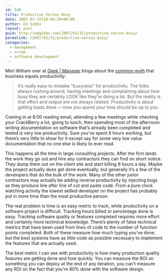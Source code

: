 ```yaml
---
id: 548
title: Productive Versus Busy
date: 2007-03-31T20:09:59+00:00
author: Ed Gibbs
layout: post
guid: http://edgibbs.com/2007/03/31/productive-versus-busy/
permalink: /2007/03/31/productive-versus-busy/
categories:
  - management
  - scrum
  - software development
---
```

Meri William over at [Geek | Manager](http://blog.geekmanager.co.uk/) blogs about the [common myth](http://blog.geekmanager.co.uk/2007/03/22/busy-productive/) that business equals productivity:

> It&rsquo;s really easy to mistake &ldquo;busyness&rdquo; for productivity. The folks always rushing around, having meetings and complaining about how busy they are certainly LOOK like they&rsquo;re doing a lot. But the reality is that effort and output are not always related. Productivity is about getting loads done &mdash; how you spend your time should be up to you.

Coming in at 8:00 reading email, attending a few meetings while checking your CrackBerry a lot, going to lunch, then spending most of the afternoon writing documentation on software that&#8217;s already been completed and tested is very low productivity. Sure you&#8217;ve spent 8 hours working, but there&#8217;s very little to show for it except say for some very low value documentation that no one else is likely to ever read.

This happens all the time in large consulting projects. After the firm lands the work they go out and hire any contractors they can find on short notice. They dump them out on the client site and start billing 8 hours a day. Maybe the project actually does get done eventually, but generally it&#8217;s a few of the developers that do the bulk of the work. Many of the other junior contractors may actually be adding reverse productivity by injecting bugs as they produce line after line of cut and paste code. From a pure clock watching activity the lowest skilled developer on the project has probably put in more time than the most productive person.

The real problem is time is an easy metric to track, while productivity on a software project is difficult. Tracking hours billed or percentage done is easy. Tracking software quality or features completed requires more effort and certainly more technical knowledge. There&#8217;s plenty of false technical metrics that have been used from lines of code to the number of function points completed. Both of these measure how much typing you&#8217;ve done, but the best systems have as little code as possible necessary to implement the features that are actually used.

The best metric I can see with productivity is how many production quality features are getting done and how quickly. You can measure the ROI on something you can deploy at the end of any iteration, you can&#8217;t measure any ROI on the fact that you&#8217;re 80% done with the software design.